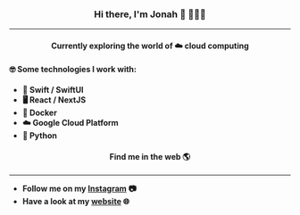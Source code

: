 <h3 align="center">Hi there, I'm Jonah 👋 👨🏽‍💻</h3>

------
<h4 align="center">Currently exploring the world of ☁️ cloud computing</h4>

#### 🤓 Some technologies I work with:
- **📱 Swift / SwiftUI**
- **🖥 React / NextJS**
- **🐳 Docker**
- **☁️ Google Cloud Platform**
- **🐍 Python**
<h4 align="center">Find me in the web 🌎</h4>

------

- **Follow me on my [Instagram](https://www.instagram.com/jonah_schller/) 📷**
- **Have a look at my [website](https://www.jschueller.de/) 🌐**
